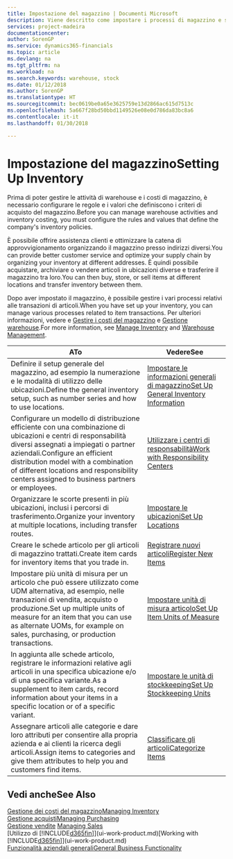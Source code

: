 ```yaml
---
title: Impostazione del magazzino | Documenti Microsoft
description: Viene descritto come impostare i processi di magazzino e stock, inclusi i percorsi di trasferimento e le ubicazioni, come le warehouse.
services: project-madeira
documentationcenter: 
author: SorenGP
ms.service: dynamics365-financials
ms.topic: article
ms.devlang: na
ms.tgt_pltfrm: na
ms.workload: na
ms.search.keywords: warehouse, stock
ms.date: 01/12/2018
ms.author: SorenGP
ms.translationtype: HT
ms.sourcegitcommit: bec0619be0a65e3625759e13d2866ac615d7513c
ms.openlocfilehash: 5a667f28bd50bbd1149526e08e0d786da83bc8a6
ms.contentlocale: it-it
ms.lasthandoff: 01/30/2018

---
```

# <a name="setting-up-inventory"></a><span data-ttu-id="a2a88-103">Impostazione del magazzino</span><span class="sxs-lookup"><span data-stu-id="a2a88-103">Setting Up Inventory</span></span>
<span data-ttu-id="a2a88-104">Prima di poter gestire le attività di warehouse e i costi di magazzino, è necessario configurare le regole e i valori che definiscono i criteri di acquisto del magazzino.</span><span class="sxs-lookup"><span data-stu-id="a2a88-104">Before you can manage warehouse activities and inventory costing, you must configure the rules and values that define the company's inventory policies.</span></span>

<span data-ttu-id="a2a88-105">È possibile offrire assistenza clienti e ottimizzare la catena di approvvigionamento organizzando il magazzino presso indirizzi diversi.</span><span class="sxs-lookup"><span data-stu-id="a2a88-105">You can provide better customer service and optimize your supply chain by organizing your inventory at different addresses.</span></span> <span data-ttu-id="a2a88-106">È quindi possibile acquistare, archiviare o vendere articoli in ubicazioni diverse e trasferire il magazzino tra loro.</span><span class="sxs-lookup"><span data-stu-id="a2a88-106">You can then buy, store, or sell items at different locations and transfer inventory between them.</span></span>

<span data-ttu-id="a2a88-107">Dopo aver impostato il magazzino, è possibile gestire i vari processi relativi alle transazioni di articoli.</span><span class="sxs-lookup"><span data-stu-id="a2a88-107">When you have set up your inventory, you can manage various processes related to item transactions.</span></span> <span data-ttu-id="a2a88-108">Per ulteriori informazioni, vedere e [Gestire i costi del magazzino](inventory-manage-inventory.md) e [Gestione warehouse](warehouse-manage-warehouse.md).</span><span class="sxs-lookup"><span data-stu-id="a2a88-108">For more information, see [Manage Inventory](inventory-manage-inventory.md) and [Warehouse Management](warehouse-manage-warehouse.md).</span></span>

| <span data-ttu-id="a2a88-109">A</span><span class="sxs-lookup"><span data-stu-id="a2a88-109">To</span></span> | <span data-ttu-id="a2a88-110">Vedere</span><span class="sxs-lookup"><span data-stu-id="a2a88-110">See</span></span> |
| --- | --- |
| <span data-ttu-id="a2a88-111">Definire il setup generale del magazzino, ad esempio la numerazione e le modalità di utilizzo delle ubicazioni.</span><span class="sxs-lookup"><span data-stu-id="a2a88-111">Define the general inventory setup, such as number series and how to use locations.</span></span> |[<span data-ttu-id="a2a88-112">Impostare le informazioni generali di magazzino</span><span class="sxs-lookup"><span data-stu-id="a2a88-112">Set Up General Inventory Information</span></span>](inventory-how-setup-general.md) |
|<span data-ttu-id="a2a88-113">Configurare un modello di distribuzione efficiente con una combinazione di ubicazioni e centri di responsabilità diversi assegnati a impiegati o partner aziendali.</span><span class="sxs-lookup"><span data-stu-id="a2a88-113">Configure an efficient distribution model with a combination of different locations and responsibility centers assigned to business partners or employees.</span></span>|[<span data-ttu-id="a2a88-114">Utilizzare i centri di responsabilità</span><span class="sxs-lookup"><span data-stu-id="a2a88-114">Work with Responsibility Centers</span></span>](inventory-responsibility-centers.md)|
| <span data-ttu-id="a2a88-115">Organizzare le scorte presenti in più ubicazioni, inclusi i percorsi di trasferimento.</span><span class="sxs-lookup"><span data-stu-id="a2a88-115">Organize your inventory at multiple locations, including transfer routes.</span></span> |[<span data-ttu-id="a2a88-116">Impostare le ubicazioni</span><span class="sxs-lookup"><span data-stu-id="a2a88-116">Set Up Locations</span></span>](inventory-how-register-new-items.md) |
| <span data-ttu-id="a2a88-117">Creare le schede articolo per gli articoli di magazzino trattati.</span><span class="sxs-lookup"><span data-stu-id="a2a88-117">Create item cards for inventory items that you trade in.</span></span> |[<span data-ttu-id="a2a88-118">Registrare nuovi articoli</span><span class="sxs-lookup"><span data-stu-id="a2a88-118">Register New Items</span></span>](inventory-how-register-new-items.md) |
|<span data-ttu-id="a2a88-119">Impostare più unità di misura per un articolo che può essere utilizzato come UDM alternativa, ad esempio, nelle transazioni di vendita, acquisto o produzione.</span><span class="sxs-lookup"><span data-stu-id="a2a88-119">Set up multiple units of measure for an item that you can use as alternate UOMs, for example on sales, purchasing, or production transactions.</span></span>|[<span data-ttu-id="a2a88-120">Impostare unità di misura articolo</span><span class="sxs-lookup"><span data-stu-id="a2a88-120">Set Up Item Units of Measure</span></span>](inventory-how-setup-units-of-measure.md)|
|<span data-ttu-id="a2a88-121">In aggiunta alle schede articolo, registrare le informazioni relative agli articoli in una specifica ubicazione e/o di una specifica variante.</span><span class="sxs-lookup"><span data-stu-id="a2a88-121">As a supplement to item cards, record information about your items in a specific location or of a specific variant.</span></span>|[<span data-ttu-id="a2a88-122">Impostare le unità di stockkeeping</span><span class="sxs-lookup"><span data-stu-id="a2a88-122">Set Up Stockkeeping Units</span></span>](inventory-how-to-set-up-stockkeeping-units.md)|
| <span data-ttu-id="a2a88-123">Assegnare articoli alle categorie e dare loro attributi per consentire alla propria azienda e ai clienti la ricerca degli articoli.</span><span class="sxs-lookup"><span data-stu-id="a2a88-123">Assign items to categories and give them attributes to help you and customers find items.</span></span> |[<span data-ttu-id="a2a88-124">Classificare gli articoli</span><span class="sxs-lookup"><span data-stu-id="a2a88-124">Categorize Items</span></span>](inventory-how-categorize-items.md) |

## <a name="see-also"></a><span data-ttu-id="a2a88-125">Vedi anche</span><span class="sxs-lookup"><span data-stu-id="a2a88-125">See Also</span></span>
[<span data-ttu-id="a2a88-126">Gestione dei costi del magazzino</span><span class="sxs-lookup"><span data-stu-id="a2a88-126">Managing Inventory</span></span>](inventory-manage-inventory.md)  
[<span data-ttu-id="a2a88-127">Gestione acquisti</span><span class="sxs-lookup"><span data-stu-id="a2a88-127">Managing Purchasing</span></span>](purchasing-manage-purchasing.md)  
<span data-ttu-id="a2a88-128">[Gestione vendite](sales-manage-sales.md)  </span><span class="sxs-lookup"><span data-stu-id="a2a88-128">[Managing Sales](sales-manage-sales.md)  </span></span>  
<span data-ttu-id="a2a88-129">[Utilizzo di [!INCLUDE[d365fin](includes/d365fin_md.md)]](ui-work-product.md)</span><span class="sxs-lookup"><span data-stu-id="a2a88-129">[Working with [!INCLUDE[d365fin](includes/d365fin_md.md)]](ui-work-product.md)</span></span>  
[<span data-ttu-id="a2a88-130">Funzionalità aziendali generali</span><span class="sxs-lookup"><span data-stu-id="a2a88-130">General Business Functionality</span></span>](ui-across-business-areas.md)

